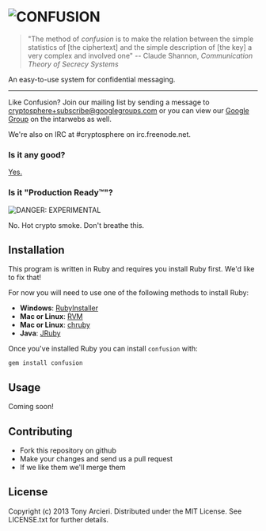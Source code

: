 ![CONFUSION](https://raw.github.com/cryptosphere/confusion/master/logo.png)
============

> "The method of *confusion* is to make the relation between the simple
> statistics of [the ciphertext] and the simple description of [the key] a very
> complex and involved one" -- Claude Shannon, *Communication Theory of Secrecy
> Systems*

An easy-to-use system for confidential messaging.

---

Like Confusion? Join our mailing list by sending a message to
[cryptosphere+subscribe@googlegroups.com][subscribe]
or you can view our [Google Group] on the intarwebs as well.

We're also on IRC at #cryptosphere on irc.freenode.net.

[google group]: https://groups.google.com/group/cryptosphere
[subscribe]:    mailto:cryptosphere+subscribe@googlegroups.com

### Is it any good?

[Yes.](http://news.ycombinator.com/item?id=3067434)

### Is it "Production Ready™"?

![DANGER: EXPERIMENTAL](https://raw.github.com/cryptosphere/cryptosphere/master/images/experimental.png)

No. Hot crypto smoke. Don't breathe this.

## Installation

This program is written in Ruby and requires you install Ruby first. We'd like
to fix that!

For now you will need to use one of the following methods to install Ruby:

* **Windows**: [RubyInstaller](http://rubyinstaller.org/)
* **Mac or Linux**: [RVM](https://rvm.io/)
* **Mac or Linux**: [chruby](https://github.com/postmodern/chruby)
* **Java**: [JRuby](http://www.jruby.org/download)

Once you've installed Ruby you can install `confusion` with:

```
gem install confusion
``` 

## Usage

Coming soon!

## Contributing

* Fork this repository on github
* Make your changes and send us a pull request
* If we like them we'll merge them

## License

Copyright (c) 2013 Tony Arcieri. Distributed under the MIT License. See
LICENSE.txt for further details.

